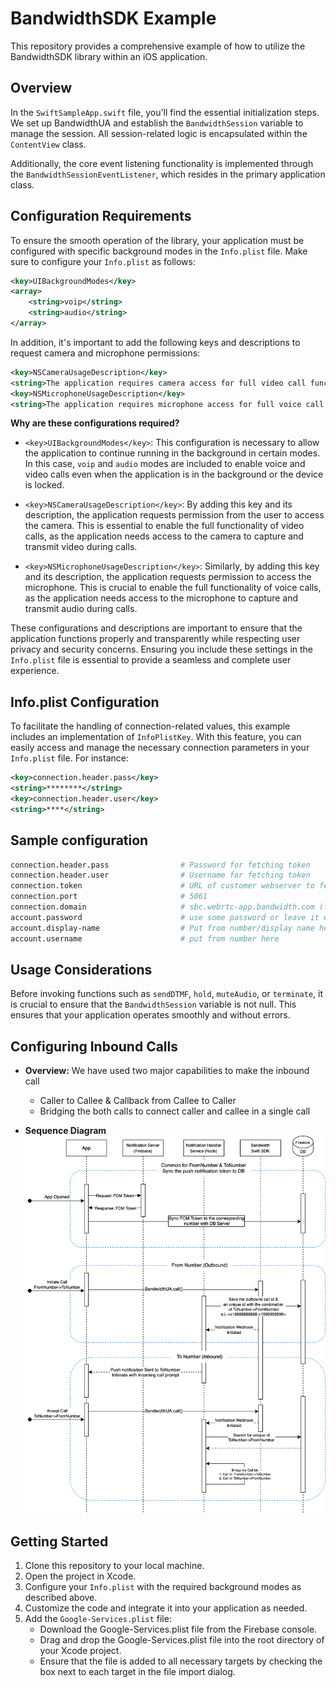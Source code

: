 # BandwidthSDK Example

This repository provides a comprehensive example of how to utilize the BandwidthSDK library within an iOS application.

## Overview

In the `SwiftSampleApp.swift` file, you'll find the essential initialization steps. We set up BandwidthUA and establish the `BandwidthSession` variable to manage the session. All session-related logic is encapsulated within the `ContentView` class.

Additionally, the core event listening functionality is implemented through the `BandwidthSessionEventListener`, which resides in the primary application class.

## Configuration Requirements

To ensure the smooth operation of the library, your application must be configured with specific background modes in the `Info.plist` file. Make sure to configure your `Info.plist` as follows:

```xml
<key>UIBackgroundModes</key>
<array>
    <string>voip</string>
    <string>audio</string>
</array>
```

In addition, it's important to add the following keys and descriptions to request camera and microphone permissions:

```xml
<key>NSCameraUsageDescription</key>
<string>The application requires camera access for full video call functionality.</string>
<key>NSMicrophoneUsageDescription</key>
<string>The application requires microphone access for full voice call functionality.</string>
```

**Why are these configurations required?**

- `<key>UIBackgroundModes</key>`: This configuration is necessary to allow the application to continue running in the background in certain modes. In this case, `voip` and `audio` modes are included to enable voice and video calls even when the application is in the background or the device is locked.

- `<key>NSCameraUsageDescription</key>`: By adding this key and its description, the application requests permission from the user to access the camera. This is essential to enable the full functionality of video calls, as the application needs access to the camera to capture and transmit video during calls.

- `<key>NSMicrophoneUsageDescription</key>`: Similarly, by adding this key and its description, the application requests permission to access the microphone. This is crucial to enable the full functionality of voice calls, as the application needs access to the microphone to capture and transmit audio during calls.

These configurations and descriptions are important to ensure that the application functions properly and transparently while respecting user privacy and security concerns. Ensuring you include these settings in the `Info.plist` file is essential to provide a seamless and complete user experience.

## Info.plist Configuration

To facilitate the handling of connection-related values, this example includes an implementation of `InfoPlistKey`. With this feature, you can easily access and manage the necessary connection parameters in your `Info.plist` file. For instance:

```xml
<key>connection.header.pass</key>
<string>********</string>
<key>connection.header.user</key>
<string>****</string>
```
## Sample configuration
```sh
connection.header.pass                # Password for fetching token
connection.header.user                # Username for fetching token
connection.token                      # URL of customer webserver to fetch token
connection.port                       # 5061
connection.domain                     # sbc.webrtc-app.bandwidth.com (for Global) or gw.webrtc-app.bandwidth.com (for US portal)
account.password                      # use some password or leave it empty
account.display-name                  # Put from number/display name here
account.username                      # put from number here
```
## Usage Considerations

Before invoking functions such as `sendDTMF`, `hold`, `muteAudio`, or `terminate`, it is crucial to ensure that the `BandwidthSession` variable is not null. This ensures that your application operates smoothly and without errors.

## Configuring Inbound Calls

- **Overview:** We have used two major capabilities to make the inbound call

    - Caller to Callee & Callback from Callee to Caller
    - Bridging the both calls to connect caller and callee in a single call

- **Sequence Diagram**
  ![InboundFLow](bandwidth-inbound-swift.drawio.svg)

## Getting Started

1. Clone this repository to your local machine.
2. Open the project in Xcode.
3. Configure your `Info.plist` with the required background modes as described above.
4. Customize the code and integrate it into your application as needed.
5. Add the `Google-Services.plist` file:
    - Download the Google-Services.plist file from the Firebase console.
    - Drag and drop the Google-Services.plist file into the root directory of your Xcode project.
    - Ensure that the file is added to all necessary targets by checking the box next to each target in the file import dialog.
